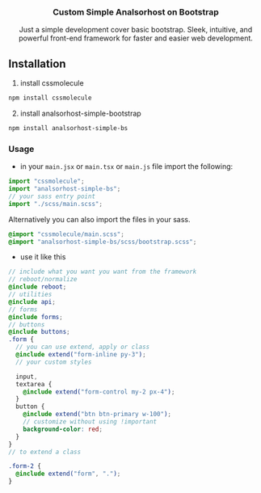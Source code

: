 <h3 align="center">Custom Simple Analsorhost on Bootstrap</h3>

<p align="center">
Just a simple development cover basic bootstrap. Sleek, intuitive, and powerful front-end framework for faster and easier web development.
</p>

## Installation

1. install cssmolecule

```bash
npm install cssmolecule
```

2. install analsorhost-simple-bootstrap

```bash
npm install analsorhost-simple-bs
```

### Usage

- in your `main.jsx` or `main.tsx` or `main.js` file import the following:

```js
import "cssmolecule";
import "analsorhost-simple-bs";
// your sass entry point
import "./scss/main.scss";
```

Alternatively you can also import the files in your sass.

```scss
@import "cssmolecule/main.scss";
@import "analsorhost-simple-bs/scss/bootstrap.scss";
```

- use it like this

```scss
// include what you want you want from the framework
// reboot/normalize
@include reboot;
// utilities
@include api;
// forms
@include forms;
// buttons
@include buttons;
.form {
  // you can use extend, apply or class
  @include extend("form-inline py-3");
  // your custom styles

  input,
  textarea {
    @include extend("form-control my-2 px-4");
  }
  button {
    @include extend("btn btn-primary w-100");
    // customize without using !important
    background-color: red;
  }
}
// to extend a class

.form-2 {
  @include extend("form", ".");
}
```
